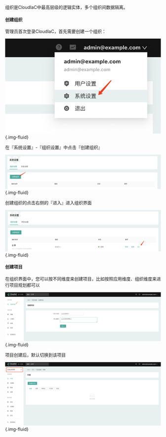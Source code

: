 组织是CloudIaC中最高层级的逻辑实体，多个组织间数据隔离。

#### 创建组织

管理员首次登录CloudIaC，首先需要创建一个组织：

![image-20211223144210732](../images/image-20211223144210732.png){.img-fluid}

在『系统设置』-『组织设置』中点击『创建组织』

![image-20211223153937099](../images/image-20211223153937099.png){.img-fluid}

创建组织的点击右侧的『进入』进入组织界面

![image-20211223154246465](../images/image-20211223154246465.png){.img-fluid}

#### 创建项目

在组织界面中，您可以按不同维度来创建项目，比如按照应用维度、组织维度来进行项目规划都可以

![image-20211223154720024](../images/image-20211223154720024.png){.img-fluid}

项目创建后，默认切换到该项目

![image-20211223154720024](../images/WX20211223-160929@2x.png){.img-fluid}